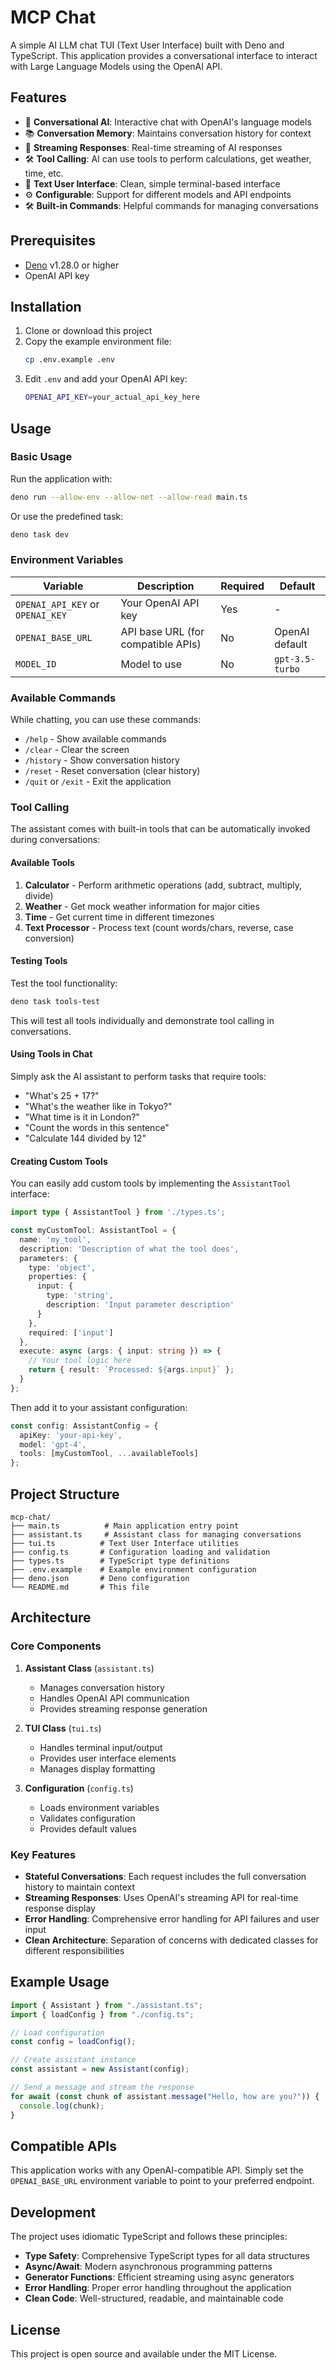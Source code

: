 # MCP Chat

A simple AI LLM chat TUI (Text User Interface) built with Deno and TypeScript.
This application provides a conversational interface to interact with Large
Language Models using the OpenAI API.

## Features

- 🤖 **Conversational AI**: Interactive chat with OpenAI's language models
- 📚 **Conversation Memory**: Maintains conversation history for context
- 🔄 **Streaming Responses**: Real-time streaming of AI responses
- 🛠️ **Tool Calling**: AI can use tools to perform calculations, get weather, time, etc.
- 🎨 **Text User Interface**: Clean, simple terminal-based interface
- ⚙️ **Configurable**: Support for different models and API endpoints
- 🛠️ **Built-in Commands**: Helpful commands for managing conversations

## Prerequisites

- [Deno](https://deno.land/) v1.28.0 or higher
- OpenAI API key

## Installation

1. Clone or download this project
2. Copy the example environment file:
   ```bash
   cp .env.example .env
   ```
3. Edit `.env` and add your OpenAI API key:
   ```bash
   OPENAI_API_KEY=your_actual_api_key_here
   ```

## Usage

### Basic Usage

Run the application with:

```bash
deno run --allow-env --allow-net --allow-read main.ts
```

Or use the predefined task:

```bash
deno task dev
```

### Environment Variables

| Variable                         | Description                        | Required | Default         |
| -------------------------------- | ---------------------------------- | -------- | --------------- |
| `OPENAI_API_KEY` or `OPENAI_KEY` | Your OpenAI API key                | Yes      | -               |
| `OPENAI_BASE_URL`                | API base URL (for compatible APIs) | No       | OpenAI default  |
| `MODEL_ID`                       | Model to use                       | No       | `gpt-3.5-turbo` |

### Available Commands

While chatting, you can use these commands:

- `/help` - Show available commands
- `/clear` - Clear the screen
- `/history` - Show conversation history
- `/reset` - Reset conversation (clear history)
- `/quit` or `/exit` - Exit the application

### Tool Calling

The assistant comes with built-in tools that can be automatically invoked during conversations:

#### Available Tools

1. **Calculator** - Perform arithmetic operations (add, subtract, multiply, divide)
2. **Weather** - Get mock weather information for major cities
3. **Time** - Get current time in different timezones
4. **Text Processor** - Process text (count words/chars, reverse, case conversion)

#### Testing Tools

Test the tool functionality:

```bash
deno task tools-test
```

This will test all tools individually and demonstrate tool calling in conversations.

#### Using Tools in Chat

Simply ask the AI assistant to perform tasks that require tools:

- "What's 25 + 17?"
- "What's the weather like in Tokyo?"
- "What time is it in London?"
- "Count the words in this sentence"
- "Calculate 144 divided by 12"

#### Creating Custom Tools

You can easily add custom tools by implementing the `AssistantTool` interface:

```typescript
import type { AssistantTool } from './types.ts';

const myCustomTool: AssistantTool = {
  name: 'my_tool',
  description: 'Description of what the tool does',
  parameters: {
    type: 'object',
    properties: {
      input: {
        type: 'string',
        description: 'Input parameter description'
      }
    },
    required: ['input']
  },
  execute: async (args: { input: string }) => {
    // Your tool logic here
    return { result: `Processed: ${args.input}` };
  }
};
```

Then add it to your assistant configuration:

```typescript
const config: AssistantConfig = {
  apiKey: 'your-api-key',
  model: 'gpt-4',
  tools: [myCustomTool, ...availableTools]
};
```

## Project Structure

```
mcp-chat/
├── main.ts          # Main application entry point
├── assistant.ts     # Assistant class for managing conversations
├── tui.ts          # Text User Interface utilities
├── config.ts       # Configuration loading and validation
├── types.ts        # TypeScript type definitions
├── .env.example    # Example environment configuration
├── deno.json       # Deno configuration
└── README.md       # This file
```

## Architecture

### Core Components

1. **Assistant Class** (`assistant.ts`)
   - Manages conversation history
   - Handles OpenAI API communication
   - Provides streaming response generation

2. **TUI Class** (`tui.ts`)
   - Handles terminal input/output
   - Provides user interface elements
   - Manages display formatting

3. **Configuration** (`config.ts`)
   - Loads environment variables
   - Validates configuration
   - Provides default values

### Key Features

- **Stateful Conversations**: Each request includes the full conversation
  history to maintain context
- **Streaming Responses**: Uses OpenAI's streaming API for real-time response
  display
- **Error Handling**: Comprehensive error handling for API failures and user
  input
- **Clean Architecture**: Separation of concerns with dedicated classes for
  different responsibilities

## Example Usage

```typescript
import { Assistant } from "./assistant.ts";
import { loadConfig } from "./config.ts";

// Load configuration
const config = loadConfig();

// Create assistant instance
const assistant = new Assistant(config);

// Send a message and stream the response
for await (const chunk of assistant.message("Hello, how are you?")) {
  console.log(chunk);
}
```

## Compatible APIs

This application works with any OpenAI-compatible API. Simply set the
`OPENAI_BASE_URL` environment variable to point to your preferred endpoint.

## Development

The project uses idiomatic TypeScript and follows these principles:

- **Type Safety**: Comprehensive TypeScript types for all data structures
- **Async/Await**: Modern asynchronous programming patterns
- **Generator Functions**: Efficient streaming using async generators
- **Error Handling**: Proper error handling throughout the application
- **Clean Code**: Well-structured, readable, and maintainable code

## License

This project is open source and available under the MIT License.
